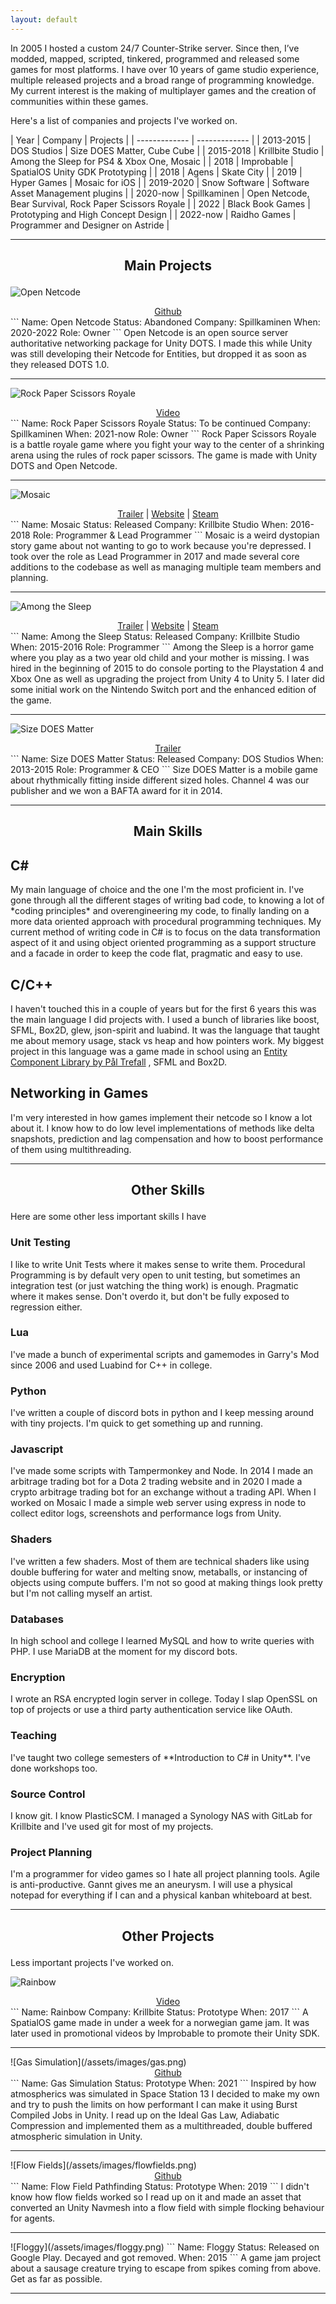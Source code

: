 ```yaml
---
layout: default
---
```

In 2005 I hosted a custom 24/7 Counter-Strike server. Since then, I’ve modded, mapped, scripted, tinkered, programmed and released some games for most platforms. I have over 10 years of game studio experience, multiple released projects and a broad range of programming knowledge. My current interest is the making of multiplayer games and the creation of communities within these games.

Here's a list of companies and projects I've worked on.

| Year  | Company | Projects |
| ------------- | ------------- |
| 2013-2015  | DOS Studios | Size DOES Matter, Cube Cube |
| 2015-2018  | Krillbite Studio | Among the Sleep for PS4 & Xbox One, Mosaic |
| 2018  | Improbable | SpatialOS Unity GDK Prototyping |
| 2018  | Agens | Skate City |
| 2019  | Hyper Games | Mosaic for iOS |
| 2019-2020  | Snow Software  | Software Asset Management plugins |
| 2020-now  | Spillkaminen | Open Netcode, Bear Survival, Rock Paper Scissors Royale |
| 2022 | Black Book Games | Prototyping and High Concept Design |
| 2022-now | Raidho Games | Programmer and Designer on Astride |

<hr>

<h2>
  <p align="center">
  Main Projects
  </p>
</h2>

![Open Netcode](/assets/images/netcode.png)
<div style="text-align: center">
  <a href="https://github.com/polartron/open-netcode" target="_blank">Github</a>
</div>
```
Name: Open Netcode
Status: Abandoned
Company: Spillkaminen
When: 2020-2022
Role: Owner
```
Open Netcode is an open source server authoritative networking package for Unity DOTS. I made this while Unity was still developing their Netcode for Entities, but dropped it as soon as they released DOTS 1.0.
<hr>

![Rock Paper Scissors Royale](/assets/images/rpsr.png)
<div style="text-align: center">
  <a href="https://www.youtube.com/watch?v=ch1ElCKoOEo" target="_blank">Video</a>
</div>
```
Name: Rock Paper Scissors Royale
Status: To be continued
Company: Spillkaminen
When: 2021-now
Role: Owner
```
Rock Paper Scissors Royale is a battle royale game where you fight your way to the center of a shrinking arena using the rules of rock paper scissors. The game is made with Unity DOTS and Open Netcode.
<hr>

![Mosaic](/assets/images/mosaic.png)
<div style="text-align: center">
  <a href="https://www.youtube.com/watch?v=yLuJ2WqwTJE" target="_blank">Trailer</a>
   | 
  <a href="https://www.mosaiccorp.biz/" target="_blank">Website</a>
   | 
  <a href="https://store.steampowered.com/app/349270/Mosaic/" target="_blank">Steam</a>
</div>
```
Name: Mosaic
Status: Released
Company: Krillbite Studio
When: 2016-2018
Role: Programmer & Lead Programmer
```
Mosaic is a weird dystopian story game about not wanting to go to work because you're depressed. I took over the role as Lead Programmer in 2017 and made several core additions to the codebase as well as managing multiple team members and planning. 
<hr> 

![Among the Sleep](/assets/images/amongthesleep.png)
<div style="text-align: center">
  <a href="https://www.youtube.com/watch?v=xx-JIfxHXGs" target="_blank">Trailer</a>
   | 
  <a href="http://www.amongthesleep.com/" target="_blank">Website</a>
   | 
  <a href="https://store.steampowered.com/app/250620/Among_the_Sleep__Enhanced_Edition/" target="_blank">Steam</a>
</div>
```
Name: Among the Sleep
Status: Released
Company: Krillbite Studio
When: 2015-2016
Role: Programmer
```
Among the Sleep is a horror game where you play as a two year old child and your mother is missing. I was hired in the beginning of 2015 to do console porting to the Playstation 4 and Xbox One as well as upgrading the project from Unity 4 to Unity 5. I later did some initial work on the Nintendo Switch port and the enhanced edition of the game.
<hr> 

![Size DOES Matter](/assets/images/sizedoesmatter.png)
<div style="text-align: center">
  <a href="https://www.youtube.com/watch?v=XskLH-hOQgs" target="_blank">Trailer</a>
</div>
```
Name: Size DOES Matter
Status: Released
Company: DOS Studios
When: 2013-2015
Role: Programmer & CEO
```
Size DOES Matter is a mobile game about rhythmically fitting inside different sized holes. Channel 4 was our publisher and we won a BAFTA award for it in 2014.
<hr>
<h2>
  <p align="center">
  Main Skills
  </p>
</h2>
<h2>
C#
</h2>
My main language of choice and the one I'm the most proficient in. I've gone through all the different stages of writing bad code, to knowing a lot of *coding principles* and overengineering my code, to finally landing on a more data oriented approach with procedural programming techniques. My current method of writing code in C# is to focus on the data transformation aspect of it and using object oriented programming as a support structure and a facade in order to keep the code flat, pragmatic and easy to use.

<h2>
C/C++
</h2>
I haven't touched this in a couple of years but for the first 6 years this was the main language I did projects with. I used a bunch of libraries like boost, SFML, Box2D, glew, json-spirit and luabind. It was the language that taught me about memory usage, stack vs heap and how pointers work. My biggest project in this language was a game made in school using an 
<a href="https://github.com/ptrefall/propcomp">Entity Component Library by Pål Trefall</a>
, SFML and Box2D.

<h2>
Networking in Games
</h2>
I'm very interested in how games implement their netcode so I know a lot about it. I know how to do low level implementations of methods like delta snapshots, prediction and lag compensation and how to boost performance of them using multithreading.

<hr> 
<h2>
  <p align="center">
  Other Skills
  </p>
</h2>
Here are some other less important skills I have
<br/>

<h3>
Unit Testing
</h3> 
I like to write Unit Tests where it makes sense to write them. Procedural Programming is by default very open to unit testing, but sometimes an integration test (or just watching the thing work) is enough. Pragmatic where it makes sense. Don't overdo it, but don't be fully exposed to regression either.

<h3>
Lua
</h3>
I've made a bunch of experimental scripts and gamemodes in Garry's Mod since 2006 and used Luabind for C++ in college.

<h3>
Python
</h3>
I've written a couple of discord bots in python and I keep messing around with tiny projects. I'm quick to get something up and running.

<h3>
Javascript
</h3>
I've made some scripts with Tampermonkey and Node. In 2014 I made an arbitrage trading bot for a Dota 2 trading website and in 2020 I made a crypto arbitrage trading bot for an exchange without a trading API. When I worked on Mosaic I made a simple web server using express in node to collect editor logs, screenshots and performance logs from Unity.

<h3>
Shaders
</h3>
I've written a few shaders. Most of them are technical shaders like using double buffering for water and melting snow, metaballs, or instancing of objects using compute buffers. I'm not so good at making things look pretty but I'm not calling myself an artist. 

<h3>
Databases
</h3>
In high school and college I learned MySQL and how to write queries with PHP. I use MariaDB at the moment for my discord bots. 

<h3>
Encryption
</h3>
I wrote an RSA encrypted login server in college. Today I slap OpenSSL on top of projects or use a third party authentication service like OAuth. 

<h3>
Teaching
</h3>
I've taught two college semesters of **Introduction to C# in Unity**. I've done workshops too.

<h3>
Source Control
</h3>
I know git. I know PlasticSCM. I managed a Synology NAS with GitLab for Krillbite and I've used git for most of my projects.

<h3>
Project Planning
</h3>
I'm a programmer for video games so I hate all project planning tools. Agile is anti-productive. Gannt gives me an aneurysm. I will use a physical notepad for everything if I can and a physical kanban whiteboard at best.

<hr>
<h2>
  <p align="center">
  Other Projects
  </p>
</h2>

Less important projects I've worked on.

![Rainbow](/assets/images/rainbow.png)
<div style="text-align: center">
  <a href="https://www.youtube.com/watch?v=VamCsnV-or4" target="_blank">Video</a>
</div>
```
Name: Rainbow
Company: Krillbite
Status: Prototype
When: 2017
```
A SpatialOS game made in under a week for a norwegian game jam. It was later used in promotional videos by Improbable to promote their Unity SDK. 

<hr>
![Gas Simulation](/assets/images/gas.png)
<div style="text-align: center">
  <a href="https://github.com/polartron/gas-flow" target="_blank">Github</a>
</div>
```
Name: Gas Simulation
Status: Prototype
When: 2021
```
Inspired by how atmospherics was simulated in Space Station 13 I decided to make my own and try to push the limits on how performant I can make it using Burst Compiled Jobs in Unity. I read up on the Ideal Gas Law, Adiabatic Compression and implemented them as a multithreaded, double buffered atmospheric simulation in Unity. 

<hr> 
![Flow Fields](/assets/images/flowfields.png)
<div style="text-align: center">
  <a href="https://github.com/polartron/FlowFields" target="_blank">Github</a>
</div>
```
Name: Flow Field Pathfinding
Status: Prototype
When: 2019
```
I didn't know how flow fields worked so I read up on it and made an asset that converted an Unity Navmesh into a flow field with simple flocking behaviour for agents.

<hr> 
![Floggy](/assets/images/floggy.png)
```
Name: Floggy
Status: Released on Google Play. Decayed and got removed.
When: 2015
```
A game jam project about a sausage creature trying to escape from spikes coming from above. Get as far as possible.
<hr> 
